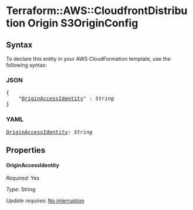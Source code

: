 # Terraform::AWS::CloudfrontDistribution Origin S3OriginConfig

## Syntax

To declare this entity in your AWS CloudFormation template, use the following syntax:

### JSON

<pre>
{
    "<a href="#originaccessidentity" title="OriginAccessIdentity">OriginAccessIdentity</a>" : <i>String</i>
}
</pre>

### YAML

<pre>
<a href="#originaccessidentity" title="OriginAccessIdentity">OriginAccessIdentity</a>: <i>String</i>
</pre>

## Properties

#### OriginAccessIdentity

_Required_: Yes

_Type_: String

_Update requires_: [No interruption](https://docs.aws.amazon.com/AWSCloudFormation/latest/UserGuide/using-cfn-updating-stacks-update-behaviors.html#update-no-interrupt)

